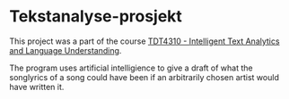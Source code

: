 # Tekstanalyse-prosjekt

This project was a part of the course [TDT4310 - Intelligent Text Analytics and Language Understanding](https://www.ntnu.edu/studies/courses/TDT4310#tab=omEmnet).

The program uses artificial intelligience to give a draft of what the songlyrics of a song could have been if an arbitrarily chosen artist would have written it.
